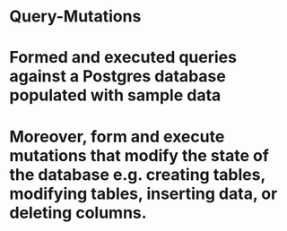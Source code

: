 # Query-Mutations
# Formed and executed queries against a Postgres database populated with sample data
# Moreover, form and execute mutations that modify the state of the database e.g. creating tables, modifying tables, inserting data, or deleting columns.
